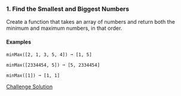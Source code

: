 ### 1. Find the Smallest and Biggest Numbers
Create a function that takes an array of numbers and return both the minimum and maximum numbers, in that order.

#### Examples
```
minMax([2, 1, 3, 5, 4]) ➞ [1, 5]

minMax([2334454, 5]) ➞ [5, 2334454]

minMax([1]) ➞ [1, 1]
```
[Challenge Solution](https://edabit.com/challenge/Q3n42rEWanZSTmsJm)